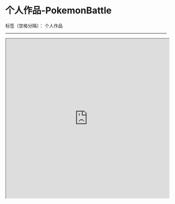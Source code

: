﻿# 个人作品-PokemonBattle

标签（空格分隔）： 个人作品

---
<iframe height=498 width=510 src="http://player.youku.com/embed/XNjcyMDU4Njg0">

<iframe height=500 width=500 src="http://ww4.sinaimg.cn/mw690/e75a115bgw1f3rrbzv1m8g209v0diqv7.gif">




